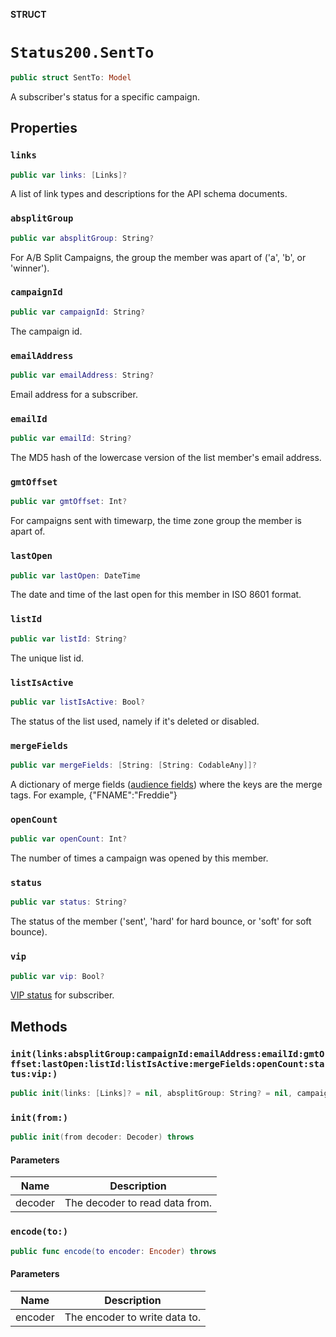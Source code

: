 **STRUCT**

# `Status200.SentTo`

```swift
public struct SentTo: Model
```

A subscriber's status for a specific campaign.

## Properties
### `links`

```swift
public var links: [Links]?
```

A list of link types and descriptions for the API schema documents.

### `absplitGroup`

```swift
public var absplitGroup: String?
```

For A/B Split Campaigns, the group the member was apart of ('a', 'b', or 'winner').

### `campaignId`

```swift
public var campaignId: String?
```

The campaign id.

### `emailAddress`

```swift
public var emailAddress: String?
```

Email address for a subscriber.

### `emailId`

```swift
public var emailId: String?
```

The MD5 hash of the lowercase version of the list member's email address.

### `gmtOffset`

```swift
public var gmtOffset: Int?
```

For campaigns sent with timewarp, the time zone group the member is apart of.

### `lastOpen`

```swift
public var lastOpen: DateTime
```

The date and time of the last open for this member in ISO 8601 format.

### `listId`

```swift
public var listId: String?
```

The unique list id.

### `listIsActive`

```swift
public var listIsActive: Bool?
```

The status of the list used, namely if it's deleted or disabled.

### `mergeFields`

```swift
public var mergeFields: [String: [String: CodableAny]]?
```

A dictionary of merge fields ([audience fields](https://mailchimp.com/help/getting-started-with-merge-tags/)) where the keys are the merge tags. For example, {"FNAME":"Freddie"}

### `openCount`

```swift
public var openCount: Int?
```

The number of times a campaign was opened by this member.

### `status`

```swift
public var status: String?
```

The status of the member ('sent', 'hard' for hard bounce, or 'soft' for soft bounce).

### `vip`

```swift
public var vip: Bool?
```

[VIP status](https://mailchimp.com/help/designate-and-send-to-vip-contacts/) for subscriber.

## Methods
### `init(links:absplitGroup:campaignId:emailAddress:emailId:gmtOffset:lastOpen:listId:listIsActive:mergeFields:openCount:status:vip:)`

```swift
public init(links: [Links]? = nil, absplitGroup: String? = nil, campaignId: String? = nil, emailAddress: String? = nil, emailId: String? = nil, gmtOffset: Int? = nil, lastOpen: Date? = nil, listId: String? = nil, listIsActive: Bool? = nil, mergeFields: [String: [String: CodableAny]]? = nil, openCount: Int? = nil, status: String? = nil, vip: Bool? = nil)
```

### `init(from:)`

```swift
public init(from decoder: Decoder) throws
```

#### Parameters

| Name | Description |
| ---- | ----------- |
| decoder | The decoder to read data from. |

### `encode(to:)`

```swift
public func encode(to encoder: Encoder) throws
```

#### Parameters

| Name | Description |
| ---- | ----------- |
| encoder | The encoder to write data to. |